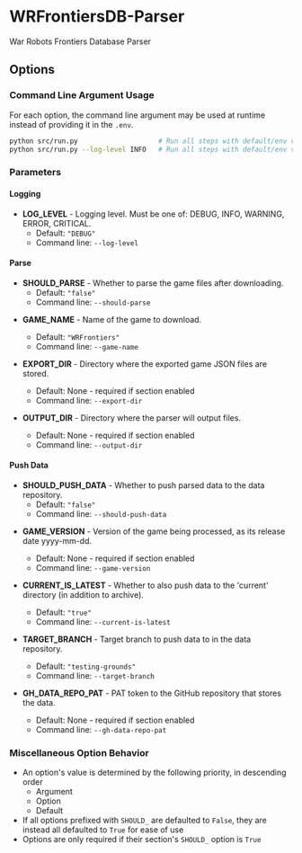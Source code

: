# WRFrontiersDB-Parser
War Robots Frontiers Database Parser

## Options

### Command Line Argument Usage

For each option, the command line argument may be used at runtime instead of providing it in the `.env`.

```bash
python src/run.py                    # Run all steps with default/env values
python src/run.py --log-level INFO   # Run all steps with default/env values, except with LOG_LEVEL INFO
```

### Parameters

<!-- BEGIN_GENERATED_OPTIONS -->
#### Logging

- **LOG_LEVEL** - Logging level. Must be one of: DEBUG, INFO, WARNING, ERROR, CRITICAL.
  - Default: `"DEBUG"`
  - Command line: `--log-level`


#### Parse

- **SHOULD_PARSE** - Whether to parse the game files after downloading.
  - Default: `"false"`
  - Command line: `--should-parse`

* **GAME_NAME** - Name of the game to download.
  - Default: `"WRFrontiers"`
  - Command line: `--game-name`

* **EXPORT_DIR** - Directory where the exported game JSON files are stored.
  - Default: None - required if section enabled
  - Command line: `--export-dir`

* **OUTPUT_DIR** - Directory where the parser will output files.
  - Default: None - required if section enabled
  - Command line: `--output-dir`


#### Push Data

- **SHOULD_PUSH_DATA** - Whether to push parsed data to the data repository.
  - Default: `"false"`
  - Command line: `--should-push-data`

* **GAME_VERSION** - Version of the game being processed, as its release date yyyy-mm-dd.
  - Default: None - required if section enabled
  - Command line: `--game-version`

* **CURRENT_IS_LATEST** - Whether to also push data to the 'current' directory (in addition to archive).
  - Default: `"true"`
  - Command line: `--current-is-latest`

* **TARGET_BRANCH** - Target branch to push data to in the data repository.
  - Default: `"testing-grounds"`
  - Command line: `--target-branch`

* **GH_DATA_REPO_PAT** - PAT token to the GitHub repository that stores the data.
  - Default: None - required if section enabled
  - Command line: `--gh-data-repo-pat`


<!-- END_GENERATED_OPTIONS -->
### Miscellaneous Option Behavior

* An option's value is determined by the following priority, in descending order
  * Argument
  * Option
  * Default
* If all options prefixed with `SHOULD_` are defaulted to `False`, they are instead all defaulted to `True` for ease of use
* Options are only required if their section's `SHOULD_` option is `True`